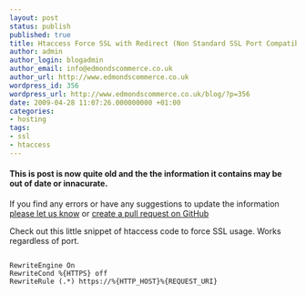 ```yaml
---
layout: post
status: publish
published: true
title: Htaccess Force SSL with Redirect (Non Standard SSL Port Compatible)
author: admin
author_login: blogadmin
author_email: info@edmondscommerce.co.uk
author_url: http://www.edmondscommerce.co.uk
wordpress_id: 356
wordpress_url: http://www.edmondscommerce.co.uk/blog/?p=356
date: 2009-04-28 11:07:26.000000000 +01:00
categories:
- hosting
tags:
- ssl
- htaccess
---
```

<div class="oldpost"><h4>This is post is now quite old and the the information it contains may be out of date or innacurate.</h4>
<p>
If you find any errors or have any suggestions to update the information <a href="http://edmondscommerce.github.io/contact-us/index.html">please let us know</a>
or <a href="https://github.com/edmondscommerce/edmondscommerce.github.io">create a pull request on GitHub</a>
</p>
</div>
Check out this little snippet of htaccess code to force SSL usage. Works regardless of port.

```

RewriteEngine On
RewriteCond %{HTTPS} off
RewriteRule (.*) https://%{HTTP_HOST}%{REQUEST_URI}

``` 
